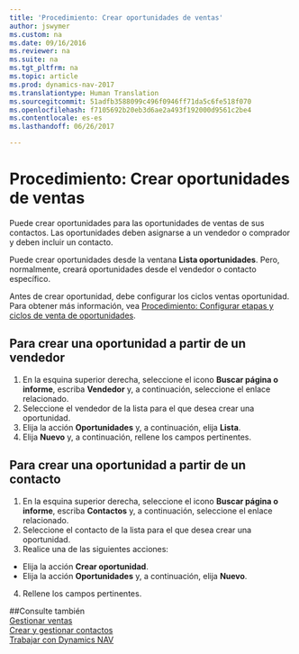 ```yaml
---
title: 'Procedimiento: Crear oportunidades de ventas'
author: jswymer
ms.custom: na
ms.date: 09/16/2016
ms.reviewer: na
ms.suite: na
ms.tgt_pltfrm: na
ms.topic: article
ms.prod: dynamics-nav-2017
ms.translationtype: Human Translation
ms.sourcegitcommit: 51adfb3588099c496f0946ff71da5c6fe518f070
ms.openlocfilehash: f7105692b20eb3d6ae2a493f192000d9561c2be4
ms.contentlocale: es-es
ms.lasthandoff: 06/26/2017

---
```

# <a name="how-to-create-sales-opportunities"></a>Procedimiento: Crear oportunidades de ventas
Puede crear oportunidades para las oportunidades de ventas de sus contactos. Las oportunidades deben asignarse a un vendedor o comprador y deben incluir un contacto.

Puede crear oportunidades desde la ventana **Lista oportunidades**. Pero, normalmente, creará oportunidades desde el vendedor o contacto específico.

Antes de crear oportunidad, debe configurar los ciclos ventas oportunidad. Para obtener más información, vea [Procedimiento: Configurar etapas y ciclos de venta de oportunidades](marketing-how-setup-opportunity-sales-cycles-stages.md).

## <a name="to-create-an-opportunity-from-a-salesperson"></a>Para crear una oportunidad a partir de un vendedor
1. En la esquina superior derecha, seleccione el icono **Buscar página o informe**, escriba **Vendedor** y, a continuación, seleccione el enlace relacionado.
2. Seleccione el vendedor de la lista para el que desea crear una oportunidad.
3. Elija la acción **Oportunidades** y, a continuación, elija **Lista**.
4. Elija **Nuevo** y, a continuación, rellene los campos pertinentes.  

<!-- taken out for OPS -->
<!-- [AZURE.INCLUDE [tooltip-note](../includes/tooltip-note.md)] -->

## <a name="to-create-an-opportunity-from-a-contact"></a>Para crear una oportunidad a partir de un contacto
1. En la esquina superior derecha, seleccione el icono **Buscar página o informe**, escriba **Contactos** y, a continuación, seleccione el enlace relacionado.
2. Seleccione el contacto de la lista para el que desea crear una oportunidad.
3. Realice una de las siguientes acciones:
  * Elija la acción **Crear oportunidad**.
  * Elija la acción **Oportunidades** y, a continuación, elija **Nuevo**.
4. Rellene los campos pertinentes.

##<a name="see-also"></a>Consulte también  
[Gestionar ventas](sales-manage-sales.md)  
[Crear y gestionar contactos](marketing-contacts.md)  
[Trabajar con Dynamics NAV](ui-work-product.md)

